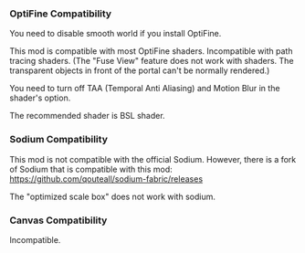 
### OptiFine Compatibility
You need to disable smooth world if you install OptiFine.

This mod is compatible with most OptiFine shaders. Incompatible with path tracing shaders. (The "Fuse View" feature does not work with shaders. The transparent objects in front of the portal can't be normally rendered.)

You need to turn off TAA (Temporal Anti Aliasing) and Motion Blur in the shader's option.

The recommended shader is BSL shader.

### Sodium Compatibility

This mod is not compatible with the official Sodium. However, there is a fork of Sodium that is compatible with this mod: https://github.com/qouteall/sodium-fabric/releases

The "optimized scale box" does not work with sodium.

### Canvas Compatibility

Incompatible.